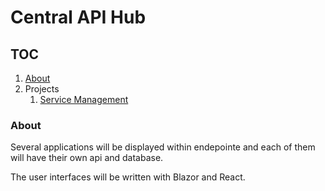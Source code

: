 # Central API Hub

## TOC
1. [About](#About)
2. Projects
    1. [Service Management](https://github.com/endepointe/EP_ServiceManagement)

### About
Several applications will be displayed within endepointe and each of
them will have their own api and database.

The user interfaces will be written with Blazor and React. 